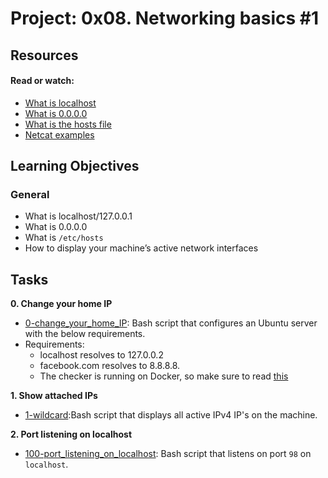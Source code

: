 # Project: 0x08. Networking basics #1

## Resources

#### Read or watch:

* [What is localhost](https://en.wikipedia.org/wiki/Localhost)
* [What is 0.0.0.0](https://en.wikipedia.org/wiki/0.0.0.0)
* [What is the hosts file](https://www.makeuseof.com/tag/modify-manage-hosts-file-linux/)
* [Netcat examples](https://www.thegeekstuff.com/2012/04/nc-command-examples/)
## Learning Objectives

### General

* What is localhost/127.0.0.1
* What is 0.0.0.0
* What is <code>/etc/hosts</code>
* How to display your machine’s active network interfaces
## Tasks

**0. Change your home IP**
  * [0-change_your_home_IP](./0-change_your_home_IP): Bash script that configures an Ubuntu server with the below requirements.
  * Requirements:
    * localhost resolves to 127.0.0.2
    * facebook.com resolves to 8.8.8.8.
    * The checker is running on Docker, so make sure to read [this](http://blog.jonathanargentiero.com/docker-sed-cannot-rename-etcsedl8ysxl-device-or-resource-busy/)

**1. Show attached IPs**
  * [1-wildcard](./1-wildcard):Bash script that displays all active IPv4
  IP's on the machine.

**2. Port listening on localhost**
  * [100-port_listening_on_localhost](./100-port_listening_on_localhost): Bash script that
  listens on port `98` on `localhost`.
